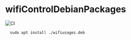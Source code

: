 # wifiControlDebianPackages

![CI](https://github.com/asifanwar007/wifiControlDebianPackages/workflows/CI/badge.svg)

```
  sudo apt install ./wifiusages.deb
```

